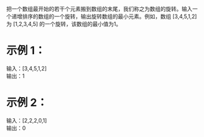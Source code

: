 把一个数组最开始的若干个元素搬到数组的末尾，我们称之为数组的旋转。输入一个递增排序的数组的一个旋转，输出旋转数组的最小元素。例如，数组 [3,4,5,1,2] 为 [1,2,3,4,5] 的一个旋转，该数组的最小值为1。  


# 示例 1：

输入：[3,4,5,1,2]  
输出：1

# 示例 2：

输入：[2,2,2,0,1]  
输出：0
